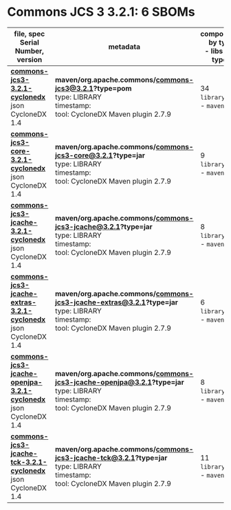 Commons JCS 3 3.2.1: 6 SBOMs
=======

| file, spec<br>Serial Number, version| metadata | components<br>by type<br>- libs purl types |
| ----------------------------------- | -------- | ------------------------------------------ |
| **[commons-jcs3-3.2.1-cyclonedx](maven/org.apache.commons/commons-jcs3/3.2.1/commons-jcs3-3.2.1-cyclonedx.json)**<br>json CycloneDX 1.4 | **maven/org.apache.commons/commons-jcs3@3.2.1?type=pom**<br>type: LIBRARY<br>timestamp: <br>tool: CycloneDX Maven plugin 2.7.9 | 34<br>`library`: 34 <br>- `maven`: 34  |
| **[commons-jcs3-core-3.2.1-cyclonedx](maven/org.apache.commons/commons-jcs3-core/3.2.1/commons-jcs3-core-3.2.1-cyclonedx.json)**<br>json CycloneDX 1.4 | **maven/org.apache.commons/commons-jcs3-core@3.2.1?type=jar**<br>type: LIBRARY<br>timestamp: <br>tool: CycloneDX Maven plugin 2.7.9 | 9<br>`library`: 9 <br>- `maven`: 9  |
| **[commons-jcs3-jcache-3.2.1-cyclonedx](maven/org.apache.commons/commons-jcs3-jcache/3.2.1/commons-jcs3-jcache-3.2.1-cyclonedx.json)**<br>json CycloneDX 1.4 | **maven/org.apache.commons/commons-jcs3-jcache@3.2.1?type=jar**<br>type: LIBRARY<br>timestamp: <br>tool: CycloneDX Maven plugin 2.7.9 | 8<br>`library`: 8 <br>- `maven`: 8  |
| **[commons-jcs3-jcache-extras-3.2.1-cyclonedx](maven/org.apache.commons/commons-jcs3-jcache-extras/3.2.1/commons-jcs3-jcache-extras-3.2.1-cyclonedx.json)**<br>json CycloneDX 1.4 | **maven/org.apache.commons/commons-jcs3-jcache-extras@3.2.1?type=jar**<br>type: LIBRARY<br>timestamp: <br>tool: CycloneDX Maven plugin 2.7.9 | 6<br>`library`: 6 <br>- `maven`: 6  |
| **[commons-jcs3-jcache-openjpa-3.2.1-cyclonedx](maven/org.apache.commons/commons-jcs3-jcache-openjpa/3.2.1/commons-jcs3-jcache-openjpa-3.2.1-cyclonedx.json)**<br>json CycloneDX 1.4 | **maven/org.apache.commons/commons-jcs3-jcache-openjpa@3.2.1?type=jar**<br>type: LIBRARY<br>timestamp: <br>tool: CycloneDX Maven plugin 2.7.9 | 8<br>`library`: 8 <br>- `maven`: 8  |
| **[commons-jcs3-jcache-tck-3.2.1-cyclonedx](maven/org.apache.commons/commons-jcs3-jcache-tck/3.2.1/commons-jcs3-jcache-tck-3.2.1-cyclonedx.json)**<br>json CycloneDX 1.4 | **maven/org.apache.commons/commons-jcs3-jcache-tck@3.2.1?type=jar**<br>type: LIBRARY<br>timestamp: <br>tool: CycloneDX Maven plugin 2.7.9 | 11<br>`library`: 11 <br>- `maven`: 11  |
